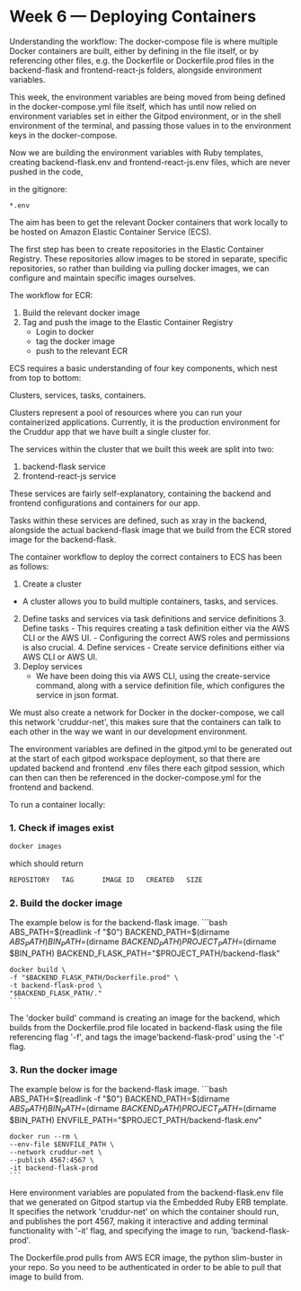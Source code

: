 # Week 6 — Deploying Containers


Understanding the workflow:
The docker-compose file is where multiple Docker containers are built, either by defining in the file itself, or by referencing other files, e.g. the Dockerfile or Dockerfile.prod files in the backend-flask and frontend-react-js folders, alongside environment variables. 

This week, the environment variables are being moved from being defined in the docker-compose.yml file itself, which has until now relied on environment variables set in either the Gitpod environment, or in the shell environment of the terminal, and passing those values in to the environment keys in the docker-compose.

Now we are building the environment variables with Ruby templates, creating backend-flask.env and frontend-react-js.env files, which are never pushed in the code, 

in the gitignore:
```
*.env 
```

The aim has been to get the relevant Docker containers that work locally to be hosted on Amazon Elastic Container Service (ECS).

The first step has been to create repositories in the Elastic Container Registry. These repositories allow images to be stored in separate, specific repositories, so rather than building via pulling docker images, we can configure and maintain specific images ourselves.

The workflow for ECR:
1. Build the relevant docker image
2. Tag and push the image to the Elastic Container Registry
    - Login to docker
    - tag the docker image
    - push to the relevant ECR


ECS requires a basic understanding of four key components, which nest from top to bottom: 

Clusters,
  services,
    tasks, 
      containers.

Clusters represent a pool of resources where you can run your containerized applications. Currently, it is the production environment for the Cruddur app that we have built a single cluster for.

The services within the cluster that we built this week are split into two:
1. backend-flask service
2. frontend-react-js service

These services are fairly self-explanatory, containing the backend and frontend configurations and containers for our app.

Tasks within these services are defined, such as xray in the backend, alongside the actual backend-flask image that we build from the ECR stored image for the backend-flask.


The container workflow to deploy the correct containers to ECS has been as follows:
1. Create a cluster
 - A cluster allows you to build multiple containers, tasks, and services.
2. Define tasks and services via task definitions and service definitions
    3. Define tasks
        - This requires creating a task definition either via the AWS CLI or the AWS UI.
        - Configuring the correct AWS roles and permissions is also crucial.
    4. Define services
        - Create service definitions either via AWS CLI or AWS UI.
5. Deploy services
    - We have been doing this via AWS CLI, using the create-service command, along with a service definition file, which configures the service in json format.

    
We must also create a network for Docker in the docker-compose, we call this network 'cruddur-net', this makes sure that the containers can talk to each other in the way we want in our development environment.

The environment variables are defined in the gitpod.yml to be generated out at the start of each gitpod workspace deployment, so that there are updated backend and frontend .env files there each gitpod session, which can then  can then be referenced in the docker-compose.yml for the frontend and backend.


To run a container locally:
### 1. Check if images exist

```bash
docker images
```
which should return
```bash
REPOSITORY   TAG       IMAGE ID   CREATED   SIZE
```

### 2. Build the docker image
The example below is for the backend-flask image.
    ```bash
    ABS_PATH=$(readlink -f "$0")
    BACKEND_PATH=$(dirname $ABS_PATH)
    BIN_PATH=$(dirname $BACKEND_PATH)
    PROJECT_PATH=$(dirname $BIN_PATH)
    BACKEND_FLASK_PATH="$PROJECT_PATH/backend-flask"

    docker build \
    -f "$BACKEND_FLASK_PATH/Dockerfile.prod" \
    -t backend-flask-prod \
    "$BACKEND_FLASK_PATH/."
    ```
The 'docker build' command is creating an image for the backend, which builds from the Dockerfile.prod file located in backend-flask using the file referencing flag '-f', and tags the image'backend-flask-prod' using the '-t' flag.

### 3. Run the docker image
The example below is for the backend-flask image.
    ```bash
    ABS_PATH=$(readlink -f "$0")
    BACKEND_PATH=$(dirname $ABS_PATH)
    BIN_PATH=$(dirname $BACKEND_PATH)
    PROJECT_PATH=$(dirname $BIN_PATH)
    ENVFILE_PATH="$PROJECT_PATH/backend-flask.env"

    docker run --rm \
    --env-file $ENVFILE_PATH \
    --network cruddur-net \
    --publish 4567:4567 \
    -it backend-flask-prod
    ```
    
Here environment variables are populated from the backend-flask.env file that we generated on Gitpod startup via the Embedded Ruby ERB template. It specifies the network 'cruddur-net' on which the container should run, and publishes the port 4567, making it interactive and adding terminal functionality with '-it' flag, and specifying the image to run, 'backend-flask-prod'.

The Dockerfile.prod pulls from AWS ECR image, the python slim-buster in your repo. So you need to be authenticated in order to be able to pull that image to build from.
